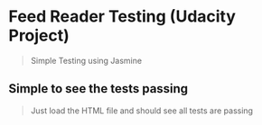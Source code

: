 # Feed Reader Testing (Udacity Project)
> Simple Testing using Jasmine

## Simple to see the tests passing
> Just load the HTML file and should see all tests are passing
